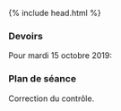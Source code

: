 {% include head.html %}

### Devoirs

Pour mardi 15 octobre 2019: 

### Plan de séance

Correction du contrôle.
